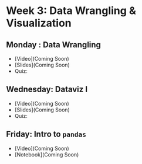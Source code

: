 # Week 3: Data Wrangling & Visualization

## Monday : Data Wrangling

- [Video](Coming Soon)
- [Slides](Coming Soon)
- Quiz: 

## Wednesday: Dataviz I

- [Video](Coming Soon)
- [Slides](Coming Soon)
- Quiz: 


## Friday: Intro to `pandas`

- [Video](Coming Soon)
- [Notebook](Coming Soon)
